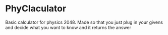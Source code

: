 # PhyClaculator
Basic calculator for physics 2048. Made so that you just plug in your givens and decide what you want to know and it returns the answer
